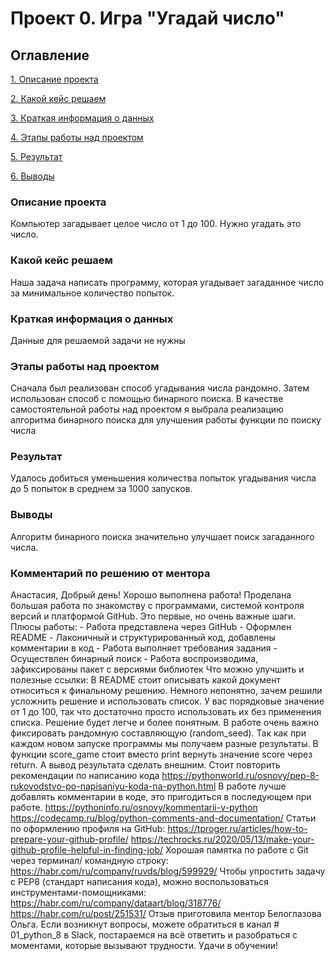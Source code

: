 # Проект 0. Игра "Угадай число"

## Оглавление
[1. Описание проекта](https://github.com/anastasiya-saukova/sf_data_science/tree/main/project_0/README.md#Описание-проекта)

[2. Какой кейс решаем](https://github.com/anastasiya-saukova/sf_data_science/tree/main/project_0/README.md#Какой-кейс-решаем)

[3. Краткая информация о данных](https://github.com/anastasiya-saukova/sf_data_science/tree/main/project_0/README.md#Краткая-информация-о-данных)

[4. Этапы работы над проектом](https://github.com/anastasiya-saukova/sf_data_science/tree/main/project_0/README.md#Этапы-работы-над-проектом)

[5. Результат](https://github.com/anastasiya-saukova/sf_data_science/tree/main/project_0/README.md#Результат)

[6. Выводы](https://github.com/anastasiya-saukova/sf_data_science/tree/main/project_0/README.md#Выводы)

### Описание проекта

Компьютер загадывает целое число от 1 до 100. Нужно угадать это число.

### Какой кейс решаем

Наша задача написать программу, которая угадывает загаданное число за минимальное количество попыток.

### Краткая информация о данных

Данные для решаемой задачи не нужны

### Этапы работы над проектом

Сначала был реализован способ угадывания числа рандомно.
Затем использован способ с помощью бинарного поиска.
В качестве самостоятельной работы над проектом я выбрала реализацию алгоритма бинарного поиска для улучшения работы функции по поиску числа

### Результат

Удалось добиться уменьшения количества попыток угадывания числа до 5 попыток в среднем за 1000 запусков.


### Выводы

Алгоритм бинарного поиска значительно улучшает поиск загаданного числа.

### Комментарий по решению от ментора

Анастасия, Добрый день! Хорошо выполнена работа! Проделана большая работа по знакомству с программами, системой контроля версий и платформой GitHub. Это первые, но очень важные шаги. Плюсы работы: - Работа представлена через GitHub - Оформлен README - Лаконичный и структурированный код, добавлены комментарии в код - Работа выполняет требования задания - Осуществлен бинарный поиск - Работа воспроизводима, зафиксированы пакет с версиями библиотек Что можно улучшить и полезные ссылки: В README стоит описывать какой документ относиться к финальному решению. Немного непонятно, зачем решили усложнить решение и использовать список. У вас порядковые значение от 1 до 100, так что достаточно просто использовать их без применения списка. Решение будет легче и более понятным. В работе очень важно фиксировать рандомную составляющую (random_seed). Так как при каждом новом запуске программы мы получаем разные результаты. В функции score_game стоит вместо print вернуть значение score через return. А вывод результата сделать внешним. Стоит повторить рекомендации по написанию кода https://pythonworld.ru/osnovy/pep-8-rukovodstvo-po-napisaniyu-koda-na-python.html В работе лучше добавлять комментарии в коде, это пригодиться в последующем при работе. https://pythoninfo.ru/osnovy/kommentarii-v-python https://codecamp.ru/blog/python-comments-and-documentation/ Статьи по оформлению профиля на GitHub: https://tproger.ru/articles/how-to-prepare-your-github-profile/ https://techrocks.ru/2020/05/13/make-your-github-profile-helpful-in-finding-job/ Хорошая памятка по работе с Git через терминал/ командную строку: https://habr.com/ru/company/ruvds/blog/599929/ Чтобы упростить задачу с PEP8 (стандарт написания кода), можно воспользоваться инструментами-помощниками: https://habr.com/ru/company/dataart/blog/318776/ https://habr.com/ru/post/251531/ Отзыв приготовила ментор Белоглазова Ольга. Если возникнут вопросы, можете обратиться в канал # 01_python_8 в Slack, постараемся на всё ответить и разобраться с моментами, которые вызывают трудности. Удачи в обучении!
